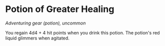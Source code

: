 
# Potion of Greater Healing

*Adventuring gear (potion), uncommon*

You regain 4d4 + 4 hit points when you drink this potion. The potion's red liquid glimmers when agitated.
